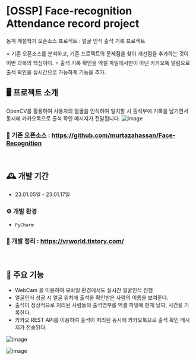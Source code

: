 # [OSSP] Face-recognition Attendance record project
동계 계절학기 오픈소스 프로젝트 : 얼굴 인식 출석 기록 프로젝트

⭐ 기존 오픈소스를 분석하고, 기존 프로젝트의 문제점을 찾아 개선점을 추가하는 것이 이번 과목의 핵심이다.
⭐ 출석 기록 확인을 엑셀 파일에서만이 아닌 카카오톡 알림으로 출석 확인을 실시간으로 가능하게 기능을 추가. 


## 🖥️ 프로젝트 소개
OpenCV를 활용하여 사용자의 얼굴을 인식하여 일치할 시 출석부에 기록을 남기면서 동시에 카카오톡으로 출석 확인 메시지가 전달됩니다.
![image](https://user-images.githubusercontent.com/83820089/218441603-4243ab43-5ea0-41ce-a9f4-1ae1947103ce.png)

### 🤝 기존 오픈소스 : https://github.com/murtazahassan/Face-Recognition
<br>

## 🕰️ 개발 기간
* 23.01.05일 - 23.01.17일

### ⚙️ 개발 환경
- `PyCharm`

### 📝 개발 정리 : https://vrworld.tistory.com/
<br>

## 📌 주요 기능
- WebCam 을 이용하여 모바일 환경에서도 실시간 얼굴인식 진행
- 얼굴인식 성공 시 얼굴 위치에 출석을 확인받은 사람의 이름을 보여준다.
- 출석이 정상적으로 처리된 사람들의 출석명부를 엑셀 파일에 현재 날짜, 시간을 기록한다.
- 카카오 REST API를 이용하여 출석이 처리된 동시에 카카오톡으로 출석 확인 메시지가 전송된다.


![image](https://user-images.githubusercontent.com/83820089/218441416-ce6326a4-cab3-41bf-86ab-5e1f32faa7fa.png)

![image](https://user-images.githubusercontent.com/83820089/218441823-692421d7-43b7-483b-b791-2c687a5f08b4.png)


